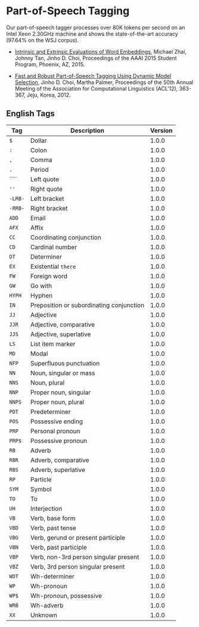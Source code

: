# Part-of-Speech Tagging

Our part-of-speech tagger processes over 80K tokens per second on an Intel Xeon 2.30GHz machine and shows the state-of-the-art accuracy (97.64% on the WSJ corpus).

* [Intrinsic and Extrinsic Evaluations of Word Embeddings](), Michael Zhai, Johnny Tan, Jinho D. Choi, Proceedings of the AAAI 2015 Student Program, Phoenix, AZ, 2015.

* [Fast and Robust Part-of-Speech Tagging Using Dynamic Model Selection](http://aclweb.org/anthology-new/P/P12/P12-2071.pdf), Jinho D. Choi, Martha Palmer, Proceedings of the 50th Annual Meeting of the Association for Computational Linguistics (ACL'12), 363-367, Jeju, Korea, 2012.

## English Tags

| Tag     | Description | Version |
| ------- | ----------- | ------- |
| `$`     | Dollar | 1.0.0 |
| `:`     | Colon | 1.0.0 |
| `,`     | Comma | 1.0.0 |
| `.`     | Period | 1.0.0 |
| ````    | Left quote | 1.0.0 |
| `''`    | Right quote | 1.0.0 |
| `-LRB-` | Left bracket | 1.0.0 |
| `-RRB-` | Right bracket | 1.0.0 |
| `ADD`   | Email | 1.0.0 |
| `AFX`   | Affix | 1.0.0 |
| `CC`    | Coordinating conjunction | 1.0.0 |
| `CD`    | Cardinal number | 1.0.0 |
| `DT`    | Determiner | 1.0.0 |
| `EX`    | Existential `there` | 1.0.0 |
| `FW`    | Foreign word | 1.0.0 |
| `GW`    | Go with | 1.0.0 |
| `HYPH`  | Hyphen | 1.0.0 |
| `IN`    | Preposition or subordinating conjunction | 1.0.0 |
| `JJ`    | Adjective | 1.0.0 |
| `JJR`   | Adjective, comparative | 1.0.0 |
| `JJS`   | Adjective, superlative | 1.0.0 |
| `LS`    | List item marker | 1.0.0 |
| `MD`    | Modal | 1.0.0 |
| `NFP`   | Superfluous punctuation | 1.0.0 |
| `NN`    | Noun, singular or mass | 1.0.0 |
| `NNS`   | Noun, plural | 1.0.0 |
| `NNP`   | Proper noun, singular | 1.0.0 |
| `NNPS`  | Proper noun, plural | 1.0.0 |
| `PDT`   | Predeterminer | 1.0.0 |
| `POS`   | Possessive ending | 1.0.0 |
| `PRP`   | Personal pronoun | 1.0.0 |
| `PRP$`  | Possessive pronoun | 1.0.0 |
| `RB`    | Adverb | 1.0.0 |
| `RBR`   | Adverb, comparative | 1.0.0 |
| `RBS`   | Adverb, superlative | 1.0.0 |
| `RP`    | Particle | 1.0.0 |
| `SYM`   | Symbol | 1.0.0 |
| `TO`    | To | 1.0.0 |
| `UH`    | Interjection | 1.0.0 |
| `VB`    | Verb, base form | 1.0.0 |
| `VBD`   | Verb, past tense | 1.0.0 |
| `VBG`   | Verb, gerund or present participle | 1.0.0 |
| `VBN`   | Verb, past participle | 1.0.0 |
| `VBP`   | Verb, non-3rd person singular present | 1.0.0 |
| `VBZ`   | Verb, 3rd person singular present | 1.0.0 |
| `WDT`   | Wh-determiner | 1.0.0 |
| `WP`    | Wh-pronoun | 1.0.0 |
| `WP$`   | Wh-pronoun, possessive | 1.0.0 |
| `WRB`   | Wh-adverb | 1.0.0 |
| `XX`    | Unknown | 1.0.0 |
